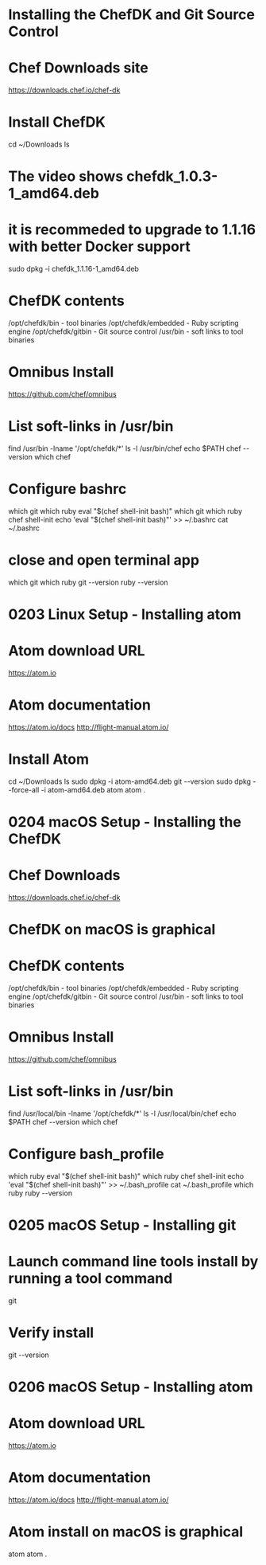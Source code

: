 
Installing the ChefDK and Git Source Control
===============================================================
# Chef Downloads site
https://downloads.chef.io/chef-dk

# Install ChefDK
cd ~/Downloads
ls
# The video shows chefdk_1.0.3-1_amd64.deb
# it is recommeded to upgrade to 1.1.16 with better Docker support
sudo dpkg -i chefdk_1.1.16-1_amd64.deb

# ChefDK contents
/opt/chefdk/bin - tool binaries
/opt/chefdk/embedded - Ruby scripting engine
/opt/chefdk/gitbin - Git source control
/usr/bin - soft links to tool binaries

# Omnibus Install
https://github.com/chef/omnibus

# List soft-links in /usr/bin
find /usr/bin -lname '/opt/chefdk/*'
ls -l /usr/bin/chef
echo $PATH
chef --version
which chef

# Configure bashrc
which git
which ruby
eval "$(chef shell-init bash)"
which git
which ruby
chef shell-init
echo 'eval "$(chef shell-init bash)"' >> ~/.bashrc
cat ~/.bashrc
# close and open terminal app
which git
which ruby
git --version
ruby --version

0203 Linux Setup - Installing atom
==================================
# Atom download URL
https://atom.io

# Atom documentation
https://atom.io/docs
http://flight-manual.atom.io/

# Install Atom
cd ~/Downloads
ls
sudo dpkg -i atom-amd64.deb
git --version
sudo dpkg --force-all -i atom-amd64.deb
atom
atom .

0204 macOS Setup - Installing the ChefDK
========================================
# Chef Downloads
https://downloads.chef.io/chef-dk

# ChefDK on macOS is graphical

# ChefDK contents
/opt/chefdk/bin - tool binaries
/opt/chefdk/embedded - Ruby scripting engine
/opt/chefdk/gitbin - Git source control
/usr/bin - soft links to tool binaries

# Omnibus Install
https://github.com/chef/omnibus

# List soft-links in /usr/bin
find /usr/local/bin -lname '/opt/chefdk/*'
ls -l /usr/local/bin/chef
echo $PATH
chef --version
which chef

# Configure bash_profile
which ruby
eval "$(chef shell-init bash)"
which ruby
chef shell-init
echo 'eval "$(chef shell-init bash)"' >> ~/.bash_profile
cat ~/.bash_profile
which ruby
ruby --version

0205 macOS Setup - Installing git
=================================
# Launch command line tools install by running a tool command
git

# Verify install
git --version

0206 macOS Setup - Installing atom
==================================
# Atom download URL
https://atom.io

# Atom documentation
https://atom.io/docs
http://flight-manual.atom.io/

# Atom install on macOS is graphical
atom
atom .
